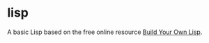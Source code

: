 # lisp
A basic Lisp based on the free online resource [Build Your Own Lisp](http://www.buildyourownlisp.com).
